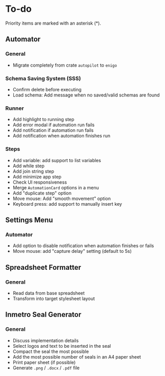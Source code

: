 # To-do

Priority items are marked with an asterisk (\*).

## Automator

### General

- Migrate completely from crate `autopilot` to `enigo`

### Schema Saving System (SSS)

- Confirm delete before executing
- Load schema: Add message when no saved/valid schemas are found

### Runner

- Add highlight to running step
- Add error modal if automation run fails
- Add notification if automation run fails
- Add notification when automation finishes run

### Steps

- Add variable: add support to list variables
- Add while step
- Add join string step
- Add minimize app step
- Check UI responsiveness
- Merge `AutomationCard` options in a menu
- Add "duplicate step" option
- Move mouse: Add "smooth movement" option
- Keyboard press: add support to manually insert key

## Settings Menu

### Automator

- Add option to disable notification when automation finishes or fails
- Move mouse: add "capture delay" setting (default to 5s)

## Spreadsheet Formatter

### General

- Read data from base spreadsheet
- Transform into target stylesheet layout

## Inmetro Seal Generator

### General

- Discuss implementation details
- Select logos and text to be inserted in the seal
- Compact the seal the most possible
- Add the most possible number of seals in an A4 paper sheet
- Print paper sheet (if possible)
- Generate `.png` / `.docx` / `.pdf` file
